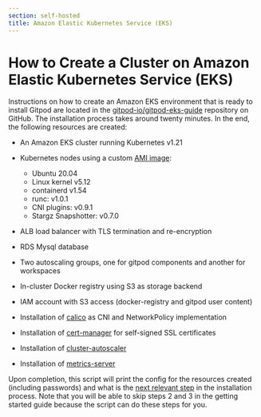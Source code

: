 ```yaml
---
section: self-hosted
title: Amazon Elastic Kubernetes Service (EKS)
---
```


<script context="module">
  export const prerender = true;
</script>

# How to Create a Cluster on Amazon Elastic Kubernetes Service (EKS)

Instructions on how to create an Amazon EKS environment that is ready to install Gitpod are located in the [gitpod-io/gitpod-eks-guide](https://github.com/gitpod-io/gitpod-eks-guide) repository on GitHub. The installation process takes around twenty minutes. In the end, the following resources are created:

- An Amazon EKS cluster running Kubernetes v1.21
- Kubernetes nodes using a custom [AMI image](https://github.com/gitpod-io/amazon-eks-custom-amis/tree/gitpod):

  - Ubuntu 20.04
  - Linux kernel v5.12
  - containerd v1.54
  - runc: v1.0.1
  - CNI plugins: v0.9.1
  - Stargz Snapshotter: v0.7.0

- ALB load balancer with TLS termination and re-encryption
- RDS Mysql database
- Two autoscaling groups, one for gitpod components and another for workspaces
- In-cluster Docker registry using S3 as storage backend
- IAM account with S3 access (docker-registry and gitpod user content)
- Installation of [calico](https://docs.projectcalico.org) as CNI and NetworkPolicy implementation
- Installation of [cert-manager](https://cert-manager.io/) for self-signed SSL certificates
- Installation of [cluster-autoscaler](https://github.com/kubernetes/autoscaler/tree/master/cluster-autoscaler)
- Installation of [metrics-server](https://github.com/kubernetes-sigs/metrics-server)

Upon completion, this script will print the config for the resources created (including passwords) and what is the [next relevant step](./../getting-started#step-4-install-gitpod) in the installation process. Note that you will be able to skip steps 2 and 3 in the getting started guide because the script can do these steps for you.
